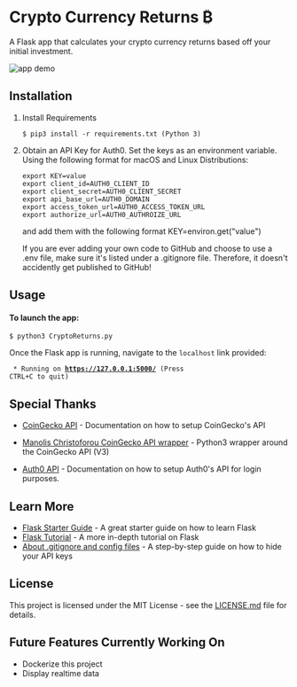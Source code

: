 # Crypto Currency Returns ₿

A Flask app that calculates your crypto currency returns based off your initial investment.

![app demo](https://github.com/wjone005/Crypto_Returns/blob/masterbranch/CryptoReturns/static/images/website_v2.gif)

## Installation
1. Install Requirements 

    ```$ pip3 install -r requirements.txt (Python 3)```

2. Obtain an API Key for Auth0. Set the keys as an environment variable. Using the following format for macOS and Linux Distributions:

   ```
   export KEY=value
   export client_id=AUTH0_CLIENT_ID
   export client_secret=AUTH0_CLIENT_SECRET
   export api_base_url=AUTH0_DOMAIN
   export access_token_url=AUTH0_ACCESS_TOKEN_URL
   export authorize_url=AUTH0_AUTHROIZE_URL

   ```
   and add them with the following format KEY=environ.get("value")

   If you are ever adding your own code to GitHub and choose to use a .env file, make sure it's listed under a .gitignore file. Therefore, it doesn't accidently get published to GitHub!

## Usage
#### To launch the app:
    $ python3 CryptoReturns.py

Once the Flask app is running, navigate to the `localhost` link provided:

<code> * Running on <b>https://127.0.0.1:5000/</b> (Press CTRL+C to quit)</code>


## Special Thanks

* [CoinGecko API](https://www.coingecko.com/en/api) - Documentation on how to setup CoinGecko's API

* [Manolis Christoforou CoinGecko API wrapper](https://github.com/man-c/pycoingecko) - Python3 wrapper around the CoinGecko API (V3)

* [Auth0 API](https://auth0.com/docs/) - Documentation on how to setup Auth0's API for login purposes.

## Learn More

* [Flask Starter Guide](https://www.freecodecamp.org/news/how-to-build-a-web-application-using-flask-and-deploy-it-to-the-cloud-3551c985e492/) - A great starter guide on how to learn Flask
* [Flask Tutorial](https://blog.miguelgrinberg.com/post/the-flask-mega-tutorial-part-i-hello-world) - A more in-depth tutorial on Flask
* [About .gitignore and config files](https://medium.com/black-tech-diva/hide-your-api-keys-7635e181a06c) - A step-by-step guide on how to hide your API keys

## License

This project is licensed under the MIT License - see the [LICENSE.md](https://github.com/wjone005/Crypto_Returns/blob/main/LICENSE) file for details.

## Future Features Currently Working On
* Dockerize this project
* Display realtime data 
